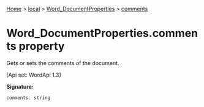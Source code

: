 [Home](./index) &gt; [local](local.md) &gt; [Word\_DocumentProperties](local.word_documentproperties.md) &gt; [comments](local.word_documentproperties.comments.md)

# Word\_DocumentProperties.comments property

Gets or sets the comments of the document. 

 \[Api set: WordApi 1.3\]

**Signature:**
```javascript
comments: string
```
